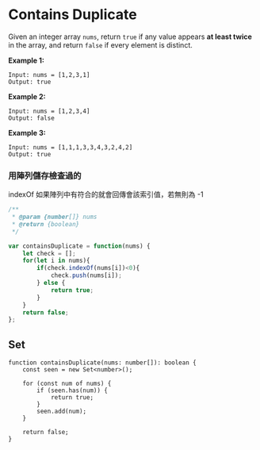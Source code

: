 # Contains Duplicate

Given an integer array `nums`, return `true`  if any value appears **at least twice**  in the array, and return `false`  if every element is distinct.

**Example 1:**

```
Input: nums = [1,2,3,1]
Output: true
```

**Example 2:**

```
Input: nums = [1,2,3,4]
Output: false
```

**Example 3:**

```
Input: nums = [1,1,1,3,3,4,3,2,4,2]
Output: true

```

### 用陣列儲存檢查過的

indexOf 如果陣列中有符合的就會回傳會該索引值，若無則為 -1

```jsx
/**
 * @param {number[]} nums
 * @return {boolean}
 */

var containsDuplicate = function(nums) {
    let check = [];
    for(let i in nums){
        if(check.indexOf(nums[i])<0){
            check.push(nums[i]);
        } else {
            return true;
        }
    }
    return false;
};
```

## Set

```tsx
function containsDuplicate(nums: number[]): boolean {
    const seen = new Set<number>();

    for (const num of nums) {
        if (seen.has(num)) {
            return true;
        }
        seen.add(num);
    }

    return false;
}
```
